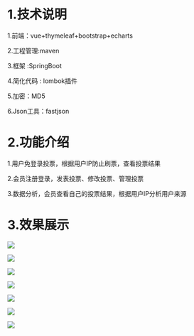 # 1.技术说明

1.前端：vue+thymeleaf+bootstrap+echarts

2.工程管理:maven

3.框架 :SpringBoot 

4.简化代码 : lombok插件

5.加密：MD5 

6.Json工具：fastjson



# 2.功能介绍

1.用户免登录投票，根据用户IP防止刷票，查看投票结果

2.会员注册登录，发表投票、修改投票、管理投票

3.数据分析，会员查看自己的投票结果，根据用户IP分析用户来源

# 3.效果展示

![](E:\toutou_work\img\首页.PNG)

![](E:\toutou_work\img\投票页面.png)

![](E:\toutou_work\img\投票结果.png)

![](E:\toutou_work\img\添加新投票.png)

![](E:\toutou_work\img\管理投票.png)

![](E:\toutou_work\img\数据详情.png)

![](E:\toutou_work\img\数据地图.png)